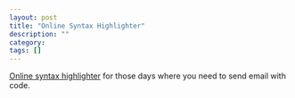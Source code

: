 ```yaml
---
layout: post
title: "Online Syntax Highlighter"
description: ""
category: 
tags: []
---
```



[Online syntax highlighter](http://www.blogtrog.com/default.aspx) for those days where you need to send email with code.



